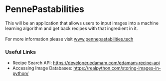 # PennePastabilities
This will be an application that allows users to input images into a machine learning algorithm and get back recipes with that ingredient in it.
<br><br>
For more information please visit www.pennepastabilities.tech <br>
### Useful Links <br>
* Recipe Search API: https://developer.edamam.com/edamam-recipe-api <br>
* Accessing Image Databases: https://realpython.com/storing-images-in-python/ <br>
